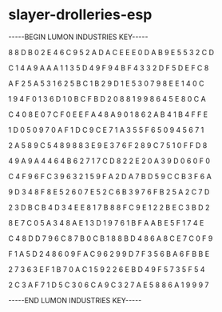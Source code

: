 # slayer-drolleries-esp

-----BEGIN LUMON INDUSTRIES KEY-----

8 8 D B 0 2 E 4 6 C 9 5 2 A D A C E E E 0 D A B 9 E 5 5 3 2 C D

C 1 4 A 9 A A A 1 1 3 5 D 4 9 F 9 4 B F 4 3 3 2 D F 5 D E F C 8

A F 2 5 A 5 3 1 6 2 5 B C 1 B 2 9 D 1 E 5 3 0 7 9 8 E E 1 4 0 C

1 9 4 F 0 1 3 6 D 1 0 B C F B D 2 0 8 8 1 9 9 8 6 4 5 E 8 0 C A

C 4 0 8 E 0 7 C F 0 E E F A 4 8 A 9 0 1 8 6 2 A B 4 1 B 4 F F E

1 D 0 5 0 9 7 0 A F 1 D C 9 C E 7 1 A 3 5 5 F 6 5 0 9 4 5 6 7 1

2 A 5 8 9 C 5 4 8 9 8 8 3 E 9 E 3 7 6 F 2 8 9 C 7 5 1 0 F F D 8

4 9 A 9 A 4 4 6 4 B 6 2 7 1 7 C D 8 2 2 E 2 0 A 3 9 D 0 6 0 F 0

C 4 F 9 6 F C 3 9 6 3 2 1 5 9 F A 2 D A 7 B D 5 9 C C B 3 F 6 A

9 D 3 4 8 F 8 E 5 2 6 0 7 E 5 2 C 6 B 3 9 7 6 F B 2 5 A 2 C 7 D

2 3 D B C B 4 D 3 4 E E 8 1 7 B 8 8 F C 9 E 1 2 2 B E C 3 B D 2

8 E 7 C 0 5 A 3 4 8 A E 1 3 D 1 9 7 6 1 B F A A B E 5 F 1 7 4 E

C 4 8 D D 7 9 6 C 8 7 B 0 C B 1 8 8 B D 4 8 6 A 8 C E 7 C 0 F 9

F 1 A 5 D 2 4 8 6 0 9 F A C 9 6 2 9 9 D 7 F 3 5 6 B A 6 F B B E

2 7 3 6 3 E F 1 B 7 0 A C 1 5 9 2 2 6 E B D 4 9 F 5 7 3 5 F 5 4

2 C 3 A F 7 1 D 5 C 3 0 6 C A 9 C 3 2 7 A E 5 8 8 6 A 1 9 9 9 7

-----END LUMON INDUSTRIES KEY-----
